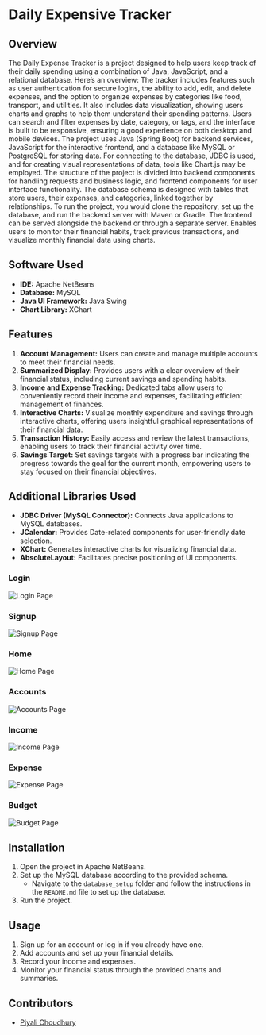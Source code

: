 # Daily Expensive Tracker 

## Overview
The Daily Expense Tracker is a project designed to help users keep track of their daily spending using a combination of Java, JavaScript, and a relational database. Here’s an overview:
The tracker includes features such as user authentication for secure logins, the ability to add, edit, and delete expenses, and the option to organize expenses by categories like food, transport, and utilities. It also includes data visualization, showing users charts and graphs to help them understand their spending patterns. Users can search and filter expenses by date, category, or tags, and the interface is built to be responsive, ensuring a good experience on both desktop and mobile devices.
The project uses Java (Spring Boot) for backend services, JavaScript for the interactive frontend, and a database like MySQL or PostgreSQL for storing data. For connecting to the database, JDBC is used, and for creating visual representations of data, tools like Chart.js may be employed.
The structure of the project is divided into backend components for handling requests and business logic, and frontend components for user interface functionality. The database schema is designed with tables that store users, their expenses, and categories, linked together by relationships.
To run the project, you would clone the repository, set up the database, and run the backend server with Maven or Gradle. The frontend can be served alongside the backend or through a separate server.
Enables users to monitor their financial habits, track previous transactions, and visualize monthly financial data using charts.


## Software Used
- **IDE:** Apache NetBeans
- **Database:** MySQL
- **Java UI Framework:** Java Swing
- **Chart Library:** XChart

## Features
1. **Account Management:** Users can create and manage multiple accounts to meet their financial needs.
2. **Summarized Display:** Provides users with a clear overview of their financial status, including current savings and spending habits.
3. **Income and Expense Tracking:** Dedicated tabs allow users to conveniently record their income and expenses, facilitating efficient management of finances.
4. **Interactive Charts:** Visualize monthly expenditure and savings through interactive charts, offering users insightful graphical representations of their financial data.
5. **Transaction History:** Easily access and review the latest transactions, enabling users to track their financial activity over time.
6. **Savings Target:** Set savings targets with a progress bar indicating the progress towards the goal for the current month, empowering users to stay focused on their financial objectives.

## Additional Libraries Used
- **JDBC Driver (MySQL Connector):** Connects Java applications to MySQL databases.
- **JCalendar:** Provides Date-related components for user-friendly date selection.
- **XChart:** Generates interactive charts for visualizing financial data.
- **AbsoluteLayout:** Facilitates precise positioning of UI components.


### Login
![Login Page](images/login.png)

### Signup
![Signup Page](images/signup.png)

### Home
![Home Page](images/home.png)

### Accounts
![Accounts Page](images/accounts.png)

### Income
![Income Page](images/incomes.png)

### Expense
![Expense Page](images/expenses.png)

### Budget
![Budget Page](images/budget.png)

## Installation
1. Open the project in Apache NetBeans.
2. Set up the MySQL database according to the provided schema.
   - Navigate to the `database_setup` folder and follow the instructions in the `README.md` file to set up the database.
3. Run the project.

## Usage
1. Sign up for an account or log in if you already have one.
2. Add accounts and set up your financial details.
3. Record your income and expenses.
4. Monitor your financial status through the provided charts and summaries.

## Contributors
- [Piyali Choudhury](https://github.com/PiyaliChoudhury)
